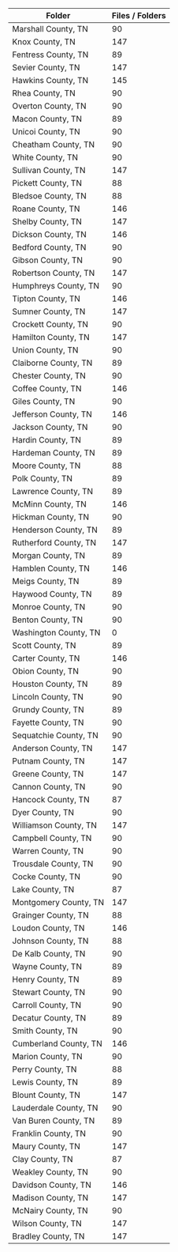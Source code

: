 | Folder                |   Files / Folders |
|-----------------------|-------------------|
| Marshall County, TN   |                90 |
| Knox County, TN       |               147 |
| Fentress County, TN   |                89 |
| Sevier County, TN     |               147 |
| Hawkins County, TN    |               145 |
| Rhea County, TN       |                90 |
| Overton County, TN    |                90 |
| Macon County, TN      |                89 |
| Unicoi County, TN     |                90 |
| Cheatham County, TN   |                90 |
| White County, TN      |                90 |
| Sullivan County, TN   |               147 |
| Pickett County, TN    |                88 |
| Bledsoe County, TN    |                88 |
| Roane County, TN      |               146 |
| Shelby County, TN     |               147 |
| Dickson County, TN    |               146 |
| Bedford County, TN    |                90 |
| Gibson County, TN     |                90 |
| Robertson County, TN  |               147 |
| Humphreys County, TN  |                90 |
| Tipton County, TN     |               146 |
| Sumner County, TN     |               147 |
| Crockett County, TN   |                90 |
| Hamilton County, TN   |               147 |
| Union County, TN      |                90 |
| Claiborne County, TN  |                89 |
| Chester County, TN    |                90 |
| Coffee County, TN     |               146 |
| Giles County, TN      |                90 |
| Jefferson County, TN  |               146 |
| Jackson County, TN    |                90 |
| Hardin County, TN     |                89 |
| Hardeman County, TN   |                89 |
| Moore County, TN      |                88 |
| Polk County, TN       |                89 |
| Lawrence County, TN   |                89 |
| McMinn County, TN     |               146 |
| Hickman County, TN    |                90 |
| Henderson County, TN  |                89 |
| Rutherford County, TN |               147 |
| Morgan County, TN     |                89 |
| Hamblen County, TN    |               146 |
| Meigs County, TN      |                89 |
| Haywood County, TN    |                89 |
| Monroe County, TN     |                90 |
| Benton County, TN     |                90 |
| Washington County, TN |                 0 |
| Scott County, TN      |                89 |
| Carter County, TN     |               146 |
| Obion County, TN      |                90 |
| Houston County, TN    |                89 |
| Lincoln County, TN    |                90 |
| Grundy County, TN     |                89 |
| Fayette County, TN    |                90 |
| Sequatchie County, TN |                90 |
| Anderson County, TN   |               147 |
| Putnam County, TN     |               147 |
| Greene County, TN     |               147 |
| Cannon County, TN     |                90 |
| Hancock County, TN    |                87 |
| Dyer County, TN       |                90 |
| Williamson County, TN |               147 |
| Campbell County, TN   |                90 |
| Warren County, TN     |                90 |
| Trousdale County, TN  |                90 |
| Cocke County, TN      |                90 |
| Lake County, TN       |                87 |
| Montgomery County, TN |               147 |
| Grainger County, TN   |                88 |
| Loudon County, TN     |               146 |
| Johnson County, TN    |                88 |
| De Kalb County, TN    |                90 |
| Wayne County, TN      |                89 |
| Henry County, TN      |                89 |
| Stewart County, TN    |                90 |
| Carroll County, TN    |                90 |
| Decatur County, TN    |                89 |
| Smith County, TN      |                90 |
| Cumberland County, TN |               146 |
| Marion County, TN     |                90 |
| Perry County, TN      |                88 |
| Lewis County, TN      |                89 |
| Blount County, TN     |               147 |
| Lauderdale County, TN |                90 |
| Van Buren County, TN  |                89 |
| Franklin County, TN   |                90 |
| Maury County, TN      |               147 |
| Clay County, TN       |                87 |
| Weakley County, TN    |                90 |
| Davidson County, TN   |               146 |
| Madison County, TN    |               147 |
| McNairy County, TN    |                90 |
| Wilson County, TN     |               147 |
| Bradley County, TN    |               147 |